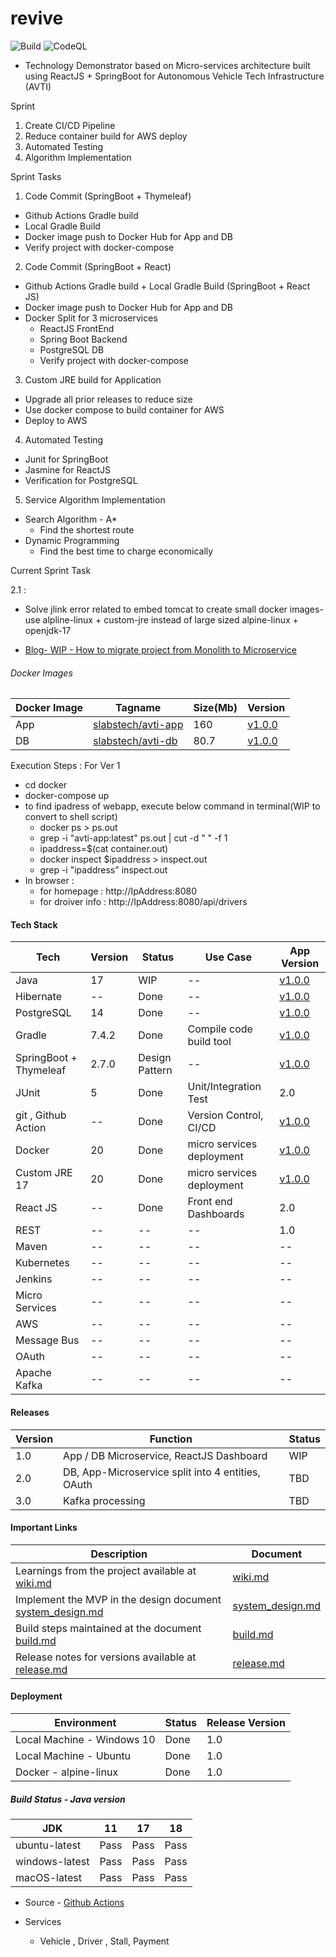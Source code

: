 # revive

![Build](https://github.com/sachinsshetty/revive/actions/workflows/main.yml/badge.svg) ![CodeQL](https://github.com/sachinsshetty/revive/actions/workflows/codeql-analysis.yml/badge.svg)

* Technology Demonstrator based on Micro-services architecture built using ReactJS + SpringBoot for Autonomous Vehicle Tech Infrastructure (AVTI)

Sprint
1. Create CI/CD Pipeline
2. Reduce container build for AWS deploy
3. Automated Testing
4. Algorithm Implementation
   
Sprint Tasks   
1. Code Commit (SpringBoot + Thymeleaf)
  * Github Actions Gradle build
  * Local Gradle Build
  * Docker image push to Docker Hub for App and DB
  * Verify project with docker-compose
2. Code Commit (SpringBoot + React)
  * Github Actions Gradle build + Local Gradle Build (SpringBoot + React JS)
  * Docker image push to Docker Hub for App and DB
  * Docker Split for 3 microservices 
    * ReactJS FrontEnd
    * Spring Boot Backend
    * PostgreSQL DB 
    * Verify project with docker-compose
3. Custom JRE build for Application
  * Upgrade all prior releases to reduce size
  * Use docker compose to build container for AWS
  * Deploy to AWS
4. Automated Testing
  * Junit for SpringBoot
  * Jasmine for ReactJS
  * Verification for PostgreSQL
5. Service Algorithm Implementation
  * Search Algorithm - A*
    * Find the shortest route
  * Dynamic Programming
    * Find the best time to charge economically

Current Sprint Task

2.1 :
  * Solve jlink error related to embed tomcat to create small docker images- use alpline-linux + custom-jre instead of large sized alpine-linux + openjdk-17

* [Blog- WIP - How to migrate project from Monolith to Microservice](https://slabstech.github.io/blog/monolith-microservice/)

###### Docker Images

| Docker Image | Tagname | Size(Mb) | Version | 
|---|---|---|---|
| App | [slabstech/avti-app](https://hub.docker.com/r/slabstech/avti-app) | 160 | [v1.0.0](https://github.com/sachinsshetty/revive/releases/tag/v1.0.0) |
| DB | [slabstech/avti-db](https://hub.docker.com/r/slabstech/avti-db) | 80.7 | [v1.0.0](https://github.com/sachinsshetty/revive/releases/tag/v1.0.0) |

Execution Steps : For Ver 1
* cd docker
* docker-compose up
* to find ipadress of webapp, execute below command in terminal(WIP to convert to shell script)
  * docker ps > ps.out
  * grep -i "avti-app:latest" ps.out | cut -d " " -f 1
  * ipaddress=$(cat container.out)
  * docker inspect $ipaddress > inspect.out
  * grep -i "ipaddress" inspect.out
 * In browser :
    * for homepage : http://IpAddress:8080
    * for droiver info : http://IpAddress:8080/api/drivers


#### Tech Stack

  |Tech | Version | Status | Use Case | App Version |
  |---|---|---|---|---|
  | Java | 17  | WIP |-- | [v1.0.0](https://github.com/sachinsshetty/revive/releases/tag/v1.0.0) |
  | Hibernate | -- | Done |-- | [v1.0.0](https://github.com/sachinsshetty/revive/releases/tag/v1.0.0) |
  | PostgreSQL | 14 | Done |-- | [v1.0.0](https://github.com/sachinsshetty/revive/releases/tag/v1.0.0) |
  | Gradle | 7.4.2 | Done | Compile code build tool | [v1.0.0](https://github.com/sachinsshetty/revive/releases/tag/v1.0.0) |
  | SpringBoot + Thymeleaf | 2.7.0 | Design Pattern |-- | [v1.0.0](https://github.com/sachinsshetty/revive/releases/tag/v1.0.0) |
  | JUnit | 5 | Done | Unit/Integration Test | 2.0 |
  | git , Github Action | -- | Done | Version Control, CI/CD | [v1.0.0](https://github.com/sachinsshetty/revive/releases/tag/v1.0.0)|
  | Docker | 20 | Done | micro services deployment | [v1.0.0](https://github.com/sachinsshetty/revive/releases/tag/v1.0.0) |
  | Custom JRE 17 | 20 | Done | micro services deployment | [v1.0.0](https://github.com/sachinsshetty/revive/releases/tag/v1.0.0) | 
  | React JS | -- | Done | Front end Dashboards | 2.0 |
  | REST | -- | -- |-- | 1.0 |
  | Maven | -- | -- |-- |-- |
  | Kubernetes | -- | -- | -- |-- |
  | Jenkins | -- | -- |-- |-- |
  | Micro Services | -- | -- |-- |-- |
  | AWS | -- | -- |-- |-- |
  | Message Bus| -- |-- |-- |-- |
  | OAuth | -- | -- |-- |-- |
  | Apache Kafka | -- | -- |-- |-- |

#### Releases

  | Version | Function | Status |
  |---|---|---|
  | 1.0 | App / DB Microservice, ReactJS Dashboard | WIP |
  | 2.0 | DB, App-Microservice split into 4 entities, OAuth |  TBD |
  | 3.0 | Kafka processing| TBD |


#### Important Links

| Description | Document |
|---|---|
|Learnings from the project available at [wiki.md](https://github.com/sachinsshetty/revive/blob/main/doc/wiki.md)|[wiki.md](https://github.com/sachinsshetty/revive/blob/main/doc/wiki.md)|
|Implement the MVP in the design document [system_design.md](https://github.com/sachinsshetty/revive/blob/main/doc/system_design.md)|[system_design.md](https://github.com/sachinsshetty/revive/blob/main/doc/system_design.md)|
|Build steps maintained at the document [build.md](https://github.com/sachinsshetty/revive/blob/main/doc/build.md)|[build.md](https://github.com/sachinsshetty/revive/blob/main/doc/build.md)|
|Release notes for versions available at [release.md](https://github.com/sachinsshetty/revive/blob/main/doc/release.md)|[release.md](https://github.com/sachinsshetty/revive/blob/main/doc/release.md)|


#### Deployment

| Environment | Status | Release Version |
|---|---|---|
| Local Machine - Windows 10 | Done | 1.0 |
| Local Machine - Ubuntu | Done | 1.0 |
| Docker - alpine-linux | Done | 1.0 |

##### Build Status - Java version

| JDK | 11 | 17 | 18 |
|---|---|---|---|
| ubuntu-latest | Pass | Pass | Pass |
| windows-latest | Pass | Pass | Pass |
| macOS-latest | Pass | Pass | Pass |

* Source - [Github Actions](https://github.com/sachinsshetty/revive/actions/workflows/main.yml)

* Services
  * Vehicle , Driver , Stall, Payment
